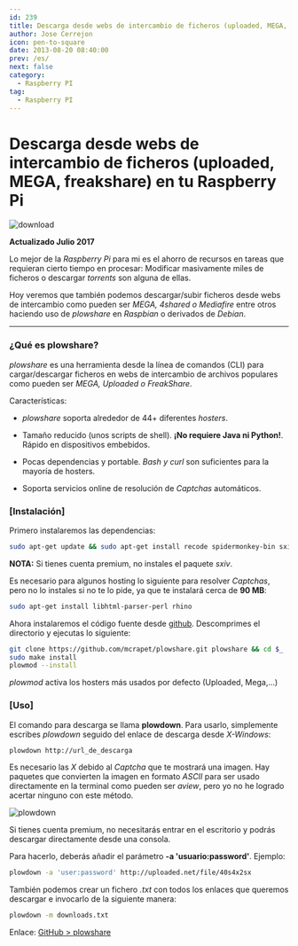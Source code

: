 ```yaml
---
id: 239
title: Descarga desde webs de intercambio de ficheros (uploaded, MEGA, freakshare) en tu Raspberry Pi
author: Jose Cerrejon
icon: pen-to-square
date: 2013-08-20 08:40:00
prev: /es/
next: false
category:
  - Raspberry PI
tag:
  - Raspberry PI
---
```


# Descarga desde webs de intercambio de ficheros (uploaded, MEGA, freakshare) en tu Raspberry Pi

![download](/images/download1.png)

**Actualizado Julio 2017**

Lo mejor de la *Raspberry Pi* para mi es el ahorro de recursos en tareas que requieran cierto tiempo en procesar: Modificar masivamente miles de ficheros o descargar *torrents* son alguna de ellas.

Hoy veremos que también podemos descargar/subir ficheros desde webs de intercambio como pueden ser *MEGA, 4shared o Mediafire* entre otros haciendo uso de *plowshare* en *Raspbian* o derivados de *Debian*.

- - -
###  ¿Qué es plowshare?

*plowshare* es una herramienta desde la línea de comandos (CLI) para cargar/descargar ficheros en webs de intercambio de archivos populares como pueden ser *MEGA, Uploaded o FreakShare*.

Características:

* *plowshare* soporta alrededor de 44+ diferentes *hosters*.

* Tamaño reducido (unos scripts de shell). **¡No requiere Java ni Python!**. Rápido en dispositivos embebidos.

* Pocas dependencias y portable. *Bash y curl* son suficientes para la mayoría de hosters.

* Soporta servicios online de resolución de *Captchas* automáticos.

###  [Instalación]

Primero instalaremos las dependencias:

```bash
sudo apt-get update && sudo apt-get install recode spidermonkey-bin sxiv
```

**NOTA:** Si tienes cuenta premium, no instales el paquete *sxiv*.

Es necesario para algunos hosting lo siguiente para resolver *Captchas*, pero no lo instales si no te lo pide, ya que te instalará cerca de **90 MB**:

```bash
sudo apt-get install libhtml-parser-perl rhino
```

Ahora instalaremos el código fuente desde [github](https://github.com/mcrapet/plowshare/releases). Descomprimes el directorio y ejecutas lo siguiente:

```bash
git clone https://github.com/mcrapet/plowshare.git plowshare && cd $_
sudo make install
plowmod --install
```

*plowmod* activa los hosters más usados por defecto (Uploaded, Mega,...)

###  [Uso]

El comando para descarga se llama **plowdown**. Para usarlo, simplemente escribes *plowdown* seguido del enlace de descarga desde *X-Windows*:

```bash
plowdown http://url_de_descarga
```

Es necesario las *X* debido al *Captcha* que te mostrará una imagen. Hay paquetes que convierten la imagen en formato *ASCII* para ser usado directamente en la terminal como pueden ser *aview*, pero yo no he logrado acertar ninguno con este método.

![plowdown](/images/2013/08/plowdown.jpg)


Si tienes cuenta premium, no necesitarás entrar en el escritorio y podrás descargar directamente desde una consola. 

Para hacerlo, deberás añadir el parámetro **-a 'usuario:password'**. Ejemplo:

```bash
plowdown -a 'user:password' http://uploaded.net/file/40s4x2sx
```

También podemos crear un fichero *.txt* con todos los enlaces que queremos descargar e invocarlo de la siguiente manera:

```bash
plowdown -m downloads.txt
```

Enlace: [GitHub > plowshare](https://github.com/mcrapet/plowshare)
